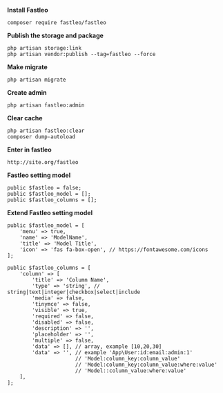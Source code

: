 **Install Fastleo**

    composer require fastleo/fastleo

****Publish the storage and package****

    php artisan storage:link
    php artisan vendor:publish --tag=fastleo --force

****Make migrate****

    php artisan migrate

****Create admin****

    php artisan fastleo:admin

****Clear cache****

    php artisan fastleo:clear
    composer dump-autoload

****Enter in fastleo****

    http://site.org/fastleo

****Fastleo setting model****
    
    public $fastleo = false;
    public $fastleo_model = [];
    public $fastleo_columns = [];

****Extend Fastleo setting model****
    
    public $fastleo_model = [
        'menu' => true,
        'name' => 'ModelName',
        'title' => 'Model Title',
        'icon' => 'fas fa-box-open', // https://fontawesome.com/icons
    ];

    public $fastleo_columns = [
        'column' => [
            'title' => 'Column Name',
            'type' => 'string', // string|text|integer|checkbox|select|include
            'media' => false,
            'tinymce' => false,
            'visible' => true,
            'required' => false,
            'disabled' => false,
            'description' => '',
            'placeholder' => '',
            'multiple' => false,
            'data' => [], // array, example [10,20,30]
            'data' => '', // example 'App\User:id:email:admin:1'
                          // 'Model:column_key:column_value'
                          // 'Model:column_key:column_value:where:value'
                          // 'Model::column_value:where:value'
        ],
    ];
    
